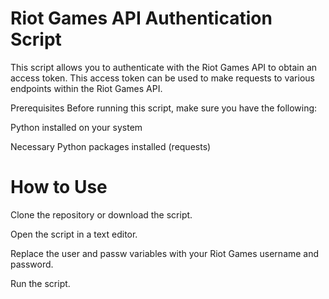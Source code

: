 # Riot Games API Authentication Script

This script allows you to authenticate with the Riot Games API to obtain an access token. This access token can be used to make requests to various endpoints within the Riot Games API.

Prerequisites
Before running this script, make sure you have the following:

Python installed on your system

Necessary Python packages installed (requests)


# How to Use

Clone the repository or download the script.

Open the script in a text editor.

Replace the user and passw variables with your Riot Games username and password.

Run the script.

